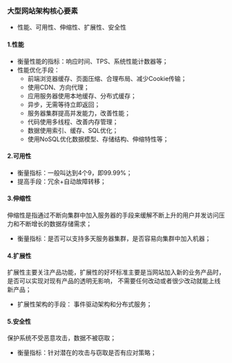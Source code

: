 ### 大型网站架构核心要素
 - 性能、可用性、伸缩性、扩展性、安全性
#### 1.性能
- 衡量性能的指标：响应时间、TPS、系统性能计数器等；
- 性能优化手段：
  - 前端浏览器缓存、页面压缩、合理布局、减少Cookie传输；
  - 使用CDN、方向代理；
  - 应用服务器使用本地缓存、分布式缓存；
  - 异步，无需等待立即返回；
  - 服务器集群提高并发能力，改善性能；
  - 代码使用多线程、改善内存管理；
  - 数据使用索引、缓存、SQL优化；
  - 使用NoSQL优化数据模型、存储结构、伸缩特性等；
#### 2.可用性
- 衡量指标：一般叫达到4个9，即99.99%；
- 提高手段：冗余+自动故障转移；
#### 3.伸缩性
伸缩性是指通过不断向集群中加入服务器的手段来缓解不断上升的用户并发访问压力和不断增长的数据存储需求；
- 衡量指标：是否可以支持多天服务器集群，是否容易向集群中加入机器；
#### 4.扩展性
扩展性主要关注产品功能，扩展性的好坏标准主要是当网站加入新的业务产品时，是否可以实现对现有产品的透明无影响，
不需要任何改动或者很少改动就能上线新产品；
- 扩展性架构的手段： 事件驱动架构和分布式服务；
#### 5.安全性
保护系统不受恶意攻击，数据不被窃取；
- 衡量指标：针对潜在的攻击与窃取是否有应对策略；
